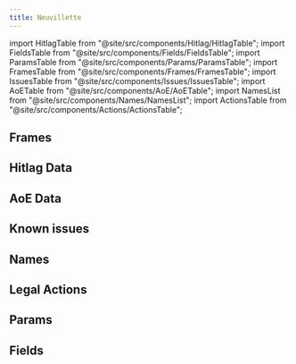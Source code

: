 ```yaml
---
title: Neuvillette
---
```


import HitlagTable from "@site/src/components/Hitlag/HitlagTable";
import FieldsTable from "@site/src/components/Fields/FieldsTable";
import ParamsTable from "@site/src/components/Params/ParamsTable";
import FramesTable from "@site/src/components/Frames/FramesTable";
import IssuesTable from "@site/src/components/Issues/IssuesTable";
import AoETable from "@site/src/components/AoE/AoETable";
import NamesList from "@site/src/components/Names/NamesList";
import ActionsTable from "@site/src/components/Actions/ActionsTable";

## Frames

<FramesTable item_key="neuvillette" />

## Hitlag Data

<HitlagTable item_key="neuvillette" />

## AoE Data

<AoETable item_key="neuvillette" />

## Known issues

<IssuesTable item_key="neuvillette" />

## Names

<NamesList item_key="neuvillette" />

## Legal Actions

<ActionsTable item_key="neuvillette" />

## Params

<ParamsTable item_key="neuvillette" />

## Fields

<FieldsTable item_key="neuvillette" />
